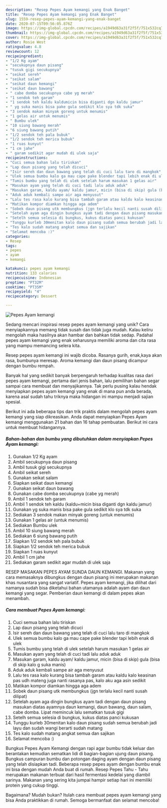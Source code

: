 ```yaml
---
description: "Resep Pepes Ayam kemangi yang Enak Banget"
title: "Resep Pepes Ayam kemangi yang Enak Banget"
slug: 1559-resep-pepes-ayam-kemangi-yang-enak-banget
date: 2020-07-15T09:56:05.876Z
image: https://img-global.cpcdn.com/recipes/a1949d63a31f2f5f/751x532cq70/pepes-ayam-kemangi-foto-resep-utama.jpg
thumbnail: https://img-global.cpcdn.com/recipes/a1949d63a31f2f5f/751x532cq70/pepes-ayam-kemangi-foto-resep-utama.jpg
cover: https://img-global.cpcdn.com/recipes/a1949d63a31f2f5f/751x532cq70/pepes-ayam-kemangi-foto-resep-utama.jpg
author: Rosie West
ratingvalue: 4.8
reviewcount: 12
recipeingredient:
- "1/2 Kg ayam"
- "secukupnya daun pisang"
- "tusuk gigi secukupnya"
- "seikat sereh"
- "seikat salam"
- "seikat daun kemangi"
- "seikat daun bawang"
- " cabe domba secukupnya cabe yg merah"
- "1 sendok teh garam"
- "1 sendok teh kaldu kaldumicin bisa diganti dgn kaldu jamur"
- " yg suka manis bisa pake gula sedikit klo sya tdk suka"
- "3 sendok makan minyak goreng untuk menumis"
- "1 gelas air untuk menumis"
- " Bumbu ulek"
- "10 siung bawang merah"
- "6 siung bawang putih"
- "1/2 sendok teh pala bubuk"
- "1/2 sendok teh merica bubuk"
- "1 ruas kunyut"
- "1 cm jahe"
- " garam sedikit agar mudah di ulek saja"
recipeinstructions:
- "Cuci semua bahan lalu tiriskan"
- "Lap daun pisang yang telah dicuci"
- "Isir sereh dan daun bawang yang telah di cuci lalu taro di mangkok"
- "Ulek semua bumbu kalo ga mau cape pake blender tapi lebih enak di ulek"
- "Tumis bumbu yang telah di ulek setelah harum masukan 1 gelas air"
- "Masukan ayam yang telah di cuci tadi lalu aduk aduk"
- "Masukan garam, kaldu ayam/ kaldu jamur, micin (bisa di skip) gula (bisa di skip kalo g suka manis)"
- "Aduk aduk kembali sampe air aga menyusut"
- "Lalu tes rasa kalo kurang bisa tambah garam atau kaldu kalo keasinan pas udh mateng juga nanti rasanya pas, kalo aku aga asin sedikit"
- "Matikan kompor diamkan hingga aga adem"
- "Sobek daun pisang utk membungkus (jgn terlalu kecil nanti susah dilipat)"
- "Setelah ayam aga dingin bungkus ayam tadi dengan daun pisang masukan diatas ayamnya daun kemangi, daun bawang, daun salam, cabe domba. Lipat memincuk lalu sematkan tusuk gigi"
- "Setelh semua selesia di bungkus, kukus diatas panci kukusan"
- "Tunggu kurleb 30menitan kalo daun pisang sudah semua berubah jadi layu dan sudah wangi berarti sudah matang"
- "Tes kalo sudah matang angkat semua dan sajikan"
- "Selamat mencoba :)"
categories:
- Resep
tags:
- pepes
- ayam
- kemangi

katakunci: pepes ayam kemangi 
nutrition: 133 calories
recipecuisine: Indonesian
preptime: "PT32M"
cooktime: "PT35M"
recipeyield: "4"
recipecategory: Dessert

---
```



![Pepes Ayam kemangi](https://img-global.cpcdn.com/recipes/a1949d63a31f2f5f/751x532cq70/pepes-ayam-kemangi-foto-resep-utama.jpg)

Sedang mencari inspirasi resep pepes ayam kemangi yang unik? Cara menyiapkannya memang tidak susah dan tidak juga mudah. Kalau keliru mengolah maka hasilnya akan hambar dan bahkan tidak sedap. Padahal pepes ayam kemangi yang enak seharusnya memiliki aroma dan cita rasa yang mampu memancing selera kita.

Resep pepes ayam kemangi ini wajib dicoba. Rasanya gurih, enak,kaya akan rasa, bumbunya meresap. Aroma kemangi dan daun pisang dicampur dengan bumbu rempah.

Banyak hal yang sedikit banyak berpengaruh terhadap kualitas rasa dari pepes ayam kemangi, pertama dari jenis bahan, lalu pemilihan bahan segar sampai cara membuat dan menyajikannya. Tak perlu pusing kalau hendak menyiapkan pepes ayam kemangi yang enak di mana pun anda berada, karena asal sudah tahu triknya maka hidangan ini mampu menjadi sajian spesial.


Berikut ini ada beberapa tips dan trik praktis dalam mengolah pepes ayam kemangi yang siap dikreasikan. Anda dapat menyiapkan Pepes Ayam kemangi menggunakan 21 bahan dan 16 tahap pembuatan. Berikut ini cara untuk membuat hidangannya.

<!--inarticleads1-->

##### Bahan-bahan dan bumbu yang dibutuhkan dalam menyiapkan Pepes Ayam kemangi:

1. Gunakan 1/2 Kg ayam
1. Ambil secukupnya daun pisang
1. Ambil tusuk gigi secukupnya
1. Ambil seikat sereh
1. Gunakan seikat salam
1. Siapkan seikat daun kemangi
1. Gunakan seikat daun bawang
1. Gunakan  cabe domba secukupnya (cabe yg merah)
1. Ambil 1 sendok teh garam
1. Ambil 1 sendok teh kaldu (kaldu+micin bisa diganti dgn kaldu jamur)
1. Gunakan  yg suka manis bisa pake gula sedikit klo sya tdk suka
1. Sediakan 3 sendok makan minyak goreng (untuk menumis)
1. Gunakan 1 gelas air (untuk menumis)
1. Sediakan  Bumbu ulek
1. Ambil 10 siung bawang merah
1. Sediakan 6 siung bawang putih
1. Siapkan 1/2 sendok teh pala bubuk
1. Siapkan 1/2 sendok teh merica bubuk
1. Siapkan 1 ruas kunyut
1. Ambil 1 cm jahe
1. Sediakan  garam sedikit agar mudah di ulek saja


RESEP MASAKAN PEPES AYAM SUNDA DAUN KEMANGI. Makanan yang cara memasaknya dibungkus dengan daun pisang ini merupakan makanan khas nusantara yang sangat variatif. Pepes ayam kemangi, jika dilihat dari namanya sudah bisa diketahui bahan utamanya adalah ayam dan daun kemangi yang segar. Pemberian daun kemangi di dalam pepes akan menambah. 

<!--inarticleads2-->

##### Cara membuat Pepes Ayam kemangi:

1. Cuci semua bahan lalu tiriskan
1. Lap daun pisang yang telah dicuci
1. Isir sereh dan daun bawang yang telah di cuci lalu taro di mangkok
1. Ulek semua bumbu kalo ga mau cape pake blender tapi lebih enak di ulek
1. Tumis bumbu yang telah di ulek setelah harum masukan 1 gelas air
1. Masukan ayam yang telah di cuci tadi lalu aduk aduk
1. Masukan garam, kaldu ayam/ kaldu jamur, micin (bisa di skip) gula (bisa di skip kalo g suka manis)
1. Aduk aduk kembali sampe air aga menyusut
1. Lalu tes rasa kalo kurang bisa tambah garam atau kaldu kalo keasinan pas udh mateng juga nanti rasanya pas, kalo aku aga asin sedikit
1. Matikan kompor diamkan hingga aga adem
1. Sobek daun pisang utk membungkus (jgn terlalu kecil nanti susah dilipat)
1. Setelah ayam aga dingin bungkus ayam tadi dengan daun pisang masukan diatas ayamnya daun kemangi, daun bawang, daun salam, cabe domba. Lipat memincuk lalu sematkan tusuk gigi
1. Setelh semua selesia di bungkus, kukus diatas panci kukusan
1. Tunggu kurleb 30menitan kalo daun pisang sudah semua berubah jadi layu dan sudah wangi berarti sudah matang
1. Tes kalo sudah matang angkat semua dan sajikan
1. Selamat mencoba :)


Bungkus Pepes Ayam Kemangi dengan rapi agar bumbu tidak keluar dan berantakan kemudian sematkan lidi di bagian-bagian ujung daun pisang. Bungkus campuran bumbu dan potongan daging ayam dengan daun pisang yang telah disiapkan tadi. Beberapa resep pepes ayam dengan bumbu enak ini bisa dengan mudah Anda buat di rumah. Resep Pepes Tahu - Tahu merupakan makanan terbuat dari hasil fermentasi kedelai yang diambil sarinya. Makanan yang sering kita jumpai hampir setiap hari ini memiliki protein yang cukup tinggi. 

Bagaimana? Mudah bukan? Itulah cara membuat pepes ayam kemangi yang bisa Anda praktikkan di rumah. Semoga bermanfaat dan selamat mencoba!
